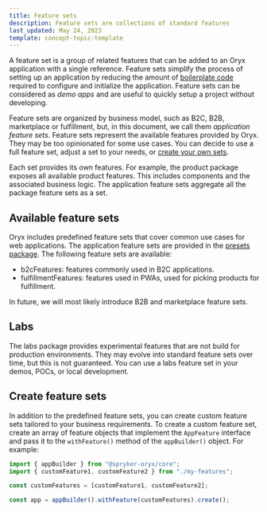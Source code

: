 ```yaml
---
title: Feature sets
description: Feature sets are collections of standard features
last_updated: May 24, 2023
template: concept-topic-template
---
```


A feature set is a group of related features that can be added to an Oryx application with a single reference. Feature sets simplify the process of setting up an application by reducing the amount of [boilerplate code](./boilerplate.md) required to configure and initialize the application. Feature sets can be considered as _demo apps_ and are useful to quickly setup a project without developing.

Feature sets are organized by business model, such as B2C, B2B, marketplace or fulfillment, but, in this document, we call them *application feature sets*. Feature sets represent the available features provided by Oryx. They may be too opinionated for some use cases. You can decide to use a full feature set, adjust a set to your needs, or [create your own sets](#create-feature-sets).

Each set provides its own features. For example, the product package exposes all available product features. This includes components and the associated business logic. The application feature sets aggregate all the package feature sets as a set.

## Available feature sets

Oryx includes predefined feature sets that cover common use cases for web applications. The application feature sets are provided in the [presets package](./presets.md). The following feature sets are available:

- b2cFeatures: features commonly used in B2C applications.
- fulfillmentFeatures: features used in PWAs, used for picking products for fulfillment.

In future, we will most likely introduce B2B and marketplace feature sets.

## Labs

The labs package provides experimental features that are not build for production environments. They may evolve into standard feature sets over time, but this is not guaranteed. You can use a labs feature set in your demos, POCs, or local development.

## Create feature sets

In addition to the predefined feature sets, you can create custom feature sets tailored to your business requirements. To create a custom feature set, create an array of feature objects that implement the `AppFeature` interface and pass it to the `withFeature()` method of the `appBuilder()` object. For example:

```ts
import { appBuilder } from "@spryker-oryx/core";
import { customFeature1, customFeature2 } from "./my-features";

const customFeatures = [customFeature1, customFeature2];

const app = appBuilder().withFeature(customFeatures).create();
```
